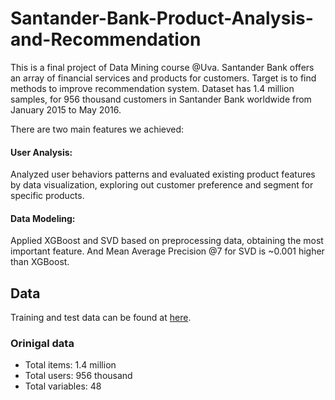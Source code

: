 # Santander-Bank-Product-Analysis-and-Recommendation
This is a final project of Data Mining course @Uva. Santander Bank offers an array of financial services and products for customers. Target is to find methods to improve recommendation system. Dataset has 1.4 million samples, for 956 thousand customers in Santander Bank worldwide from January 2015 to May 2016. 

There are two main features we achieved:

#### User Analysis: 

Analyzed user behaviors patterns and evaluated existing product features by data visualization, exploring out customer preference and segment for specific products.

#### Data Modeling: 

Applied XGBoost and SVD based on preprocessing data, obtaining the most important feature. And Mean Average Precision @7 for SVD is ~0.001 higher than XGBoost.

## Data

Training and test data can be found at [here](https://www.kaggle.com/c/santander-product-recommendation/data).

### Orinigal data

* Total items: 1.4 million
* Total users: 956 thousand
* Total variables: 48